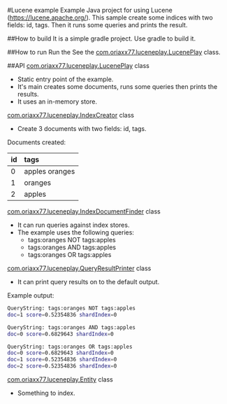#Lucene example
Example Java project for using Lucene (https://lucene.apache.org/).
This sample create some indices with two fields: id, tags.
Then it runs some queries and prints the result.

##How to build
It is a simple gradle project. Use gradle to build it.

##How to run
Run the See the [com.oriaxx77.luceneplay.LucenePlay](./src/main/java/com/oriaxx77/luceneplay/LucenePlay.java) class.


##API
[com.oriaxx77.luceneplay.LucenePlay](./src/main/java/com/oriaxx77/luceneplay/LucenePlay.java) class
- Static entry point of the example.
- It's main creates some documents, runs some queries then prints the results.
- It uses an in-memory store.

[com.oriaxx77.luceneplay.IndexCreator](./src/main/java/com/oriaxx77/lucenelpay/IndexCreator.java) class
- Create 3 documents with two fields: id, tags.

Documents created:

| id            | tags             |
|:------------- |:---------------- | 
| 0 		    | apples oranges   |
| 1             | oranges          |
| 2             | apples           |


[com.oriaxx77.luceneplay.IndexDocumentFinder](./src/main/java/com/oriaxx77/luceneplay/IndexDocumentFinder.java) class
  - It can run queries against index stores.
  - The example uses the following queries:
    - tags:oranges NOT tags:apples
    - tags:oranges AND tags:apples
    - tags:oranges OR tags:apples
  

[com.oriaxx77.luceneplay.QueryResultPrinter](./src/main/java/com/oriaxx77/luceneplay/QueryResultPrinter.java) class
- It can print query results on to the default output.

Example output:

```sh
QueryString: tags:oranges NOT tags:apples
doc=1 score=0.52354836 shardIndex=0

QueryString: tags:oranges AND tags:apples
doc=0 score=0.6829643 shardIndex=0

QueryString: tags:oranges OR tags:apples
doc=0 score=0.6829643 shardIndex=0
doc=1 score=0.52354836 shardIndex=0
doc=2 score=0.52354836 shardIndex=0
```

[com.oriaxx77.luceneplay.Entity](./src/main/java/com/oriaxx77/luceneplay/Entity.java) class
- Something to index.

